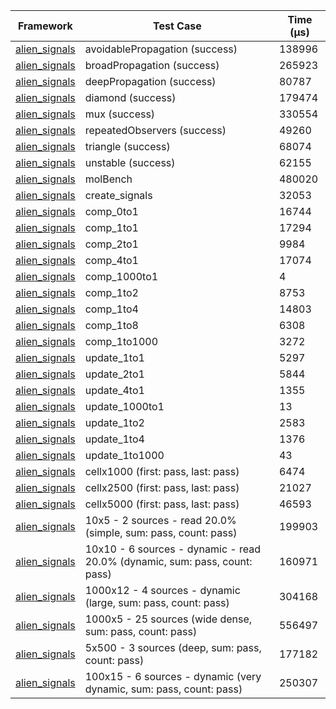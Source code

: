 | Framework | Test Case | Time (μs) |
| --- | --- | --- |
| [alien_signals](https://github.com/medz/alien-signals-dart) | avoidablePropagation (success) | 138996 |
| [alien_signals](https://github.com/medz/alien-signals-dart) | broadPropagation (success) | 265923 |
| [alien_signals](https://github.com/medz/alien-signals-dart) | deepPropagation (success) | 80787 |
| [alien_signals](https://github.com/medz/alien-signals-dart) | diamond (success) | 179474 |
| [alien_signals](https://github.com/medz/alien-signals-dart) | mux (success) | 330554 |
| [alien_signals](https://github.com/medz/alien-signals-dart) | repeatedObservers (success) | 49260 |
| [alien_signals](https://github.com/medz/alien-signals-dart) | triangle (success) | 68074 |
| [alien_signals](https://github.com/medz/alien-signals-dart) | unstable (success) | 62155 |
| [alien_signals](https://github.com/medz/alien-signals-dart) | molBench | 480020 |
| [alien_signals](https://github.com/medz/alien-signals-dart) | create_signals | 32053 |
| [alien_signals](https://github.com/medz/alien-signals-dart) | comp_0to1 | 16744 |
| [alien_signals](https://github.com/medz/alien-signals-dart) | comp_1to1 | 17294 |
| [alien_signals](https://github.com/medz/alien-signals-dart) | comp_2to1 | 9984 |
| [alien_signals](https://github.com/medz/alien-signals-dart) | comp_4to1 | 17074 |
| [alien_signals](https://github.com/medz/alien-signals-dart) | comp_1000to1 | 4 |
| [alien_signals](https://github.com/medz/alien-signals-dart) | comp_1to2 | 8753 |
| [alien_signals](https://github.com/medz/alien-signals-dart) | comp_1to4 | 14803 |
| [alien_signals](https://github.com/medz/alien-signals-dart) | comp_1to8 | 6308 |
| [alien_signals](https://github.com/medz/alien-signals-dart) | comp_1to1000 | 3272 |
| [alien_signals](https://github.com/medz/alien-signals-dart) | update_1to1 | 5297 |
| [alien_signals](https://github.com/medz/alien-signals-dart) | update_2to1 | 5844 |
| [alien_signals](https://github.com/medz/alien-signals-dart) | update_4to1 | 1355 |
| [alien_signals](https://github.com/medz/alien-signals-dart) | update_1000to1 | 13 |
| [alien_signals](https://github.com/medz/alien-signals-dart) | update_1to2 | 2583 |
| [alien_signals](https://github.com/medz/alien-signals-dart) | update_1to4 | 1376 |
| [alien_signals](https://github.com/medz/alien-signals-dart) | update_1to1000 | 43 |
| [alien_signals](https://github.com/medz/alien-signals-dart) | cellx1000 (first: pass, last: pass) | 6474 |
| [alien_signals](https://github.com/medz/alien-signals-dart) | cellx2500 (first: pass, last: pass) | 21027 |
| [alien_signals](https://github.com/medz/alien-signals-dart) | cellx5000 (first: pass, last: pass) | 46593 |
| [alien_signals](https://github.com/medz/alien-signals-dart) | 10x5 - 2 sources - read 20.0% (simple, sum: pass, count: pass) | 199903 |
| [alien_signals](https://github.com/medz/alien-signals-dart) | 10x10 - 6 sources - dynamic - read 20.0% (dynamic, sum: pass, count: pass) | 160971 |
| [alien_signals](https://github.com/medz/alien-signals-dart) | 1000x12 - 4 sources - dynamic (large, sum: pass, count: pass) | 304168 |
| [alien_signals](https://github.com/medz/alien-signals-dart) | 1000x5 - 25 sources (wide dense, sum: pass, count: pass) | 556497 |
| [alien_signals](https://github.com/medz/alien-signals-dart) | 5x500 - 3 sources (deep, sum: pass, count: pass) | 177182 |
| [alien_signals](https://github.com/medz/alien-signals-dart) | 100x15 - 6 sources - dynamic (very dynamic, sum: pass, count: pass) | 250307 |
